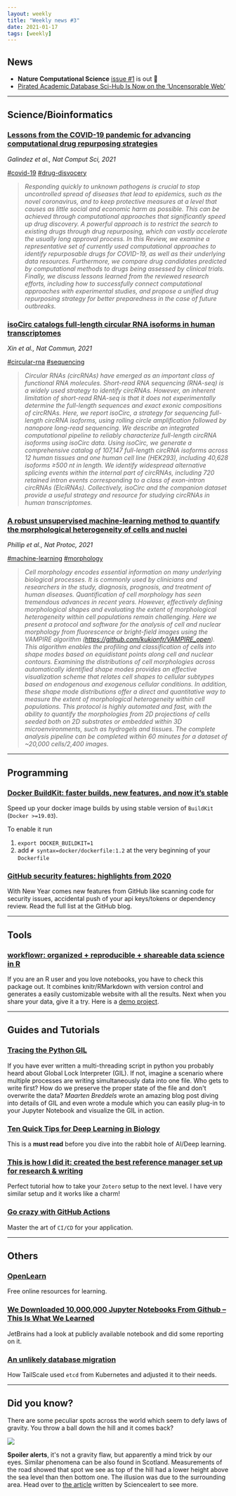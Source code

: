 ```yaml
---
layout: weekly
title: "Weekly news #3"
date: 2021-01-17
tags: [weekly]
---
```


## <i class="fas fa-bullhorn"></i> News

* **Nature Computational Science** [issue #1](https://www.nature.com/natcomputsci/volumes/1/issues/1) is out 🎉
* [Pirated Academic Database Sci-Hub Is Now on the ‘Uncensorable Web’](https://www.nasdaq.com/articles/pirated-academic-database-sci-hub-is-now-on-the-uncensorable-web-2021-01-11)

---

## <i class="fas fa-dna"></i> Science/Bioinformatics

### [Lessons from the COVID-19 pandemic for advancing computational drug repurposing strategies](https://www.nature.com/articles/s43588-020-00007-6)

_Galindez et al., Nat Comput Sci, 2021_

<a href="#" class="badge badge-primary">#covid-19</a>
<a href="#" class="badge badge-primary">#drug-disvocery</a>

> _Responding quickly to unknown pathogens is crucial to stop uncontrolled spread of diseases that lead to epidemics, such as the novel coronavirus, and to keep protective measures at a level that causes as little social and economic harm as possible. This can be achieved through computational approaches that significantly speed up drug discovery. A powerful approach is to restrict the search to existing drugs through drug repurposing, which can vastly accelerate the usually long approval process. In this Review, we examine a representative set of currently used computational approaches to identify repurposable drugs for COVID-19, as well as their underlying data resources. Furthermore, we compare drug candidates predicted by computational methods to drugs being assessed by clinical trials. Finally, we discuss lessons learned from the reviewed research efforts, including how to successfully connect computational approaches with experimental studies, and propose a unified drug repurposing strategy for better preparedness in the case of future outbreaks._

### [isoCirc catalogs full-length circular RNA isoforms in human transcriptomes](https://www.nature.com/articles/s41467-020-20459-8)

_Xin et al., Nat Commun, 2021_

<a href="#" class="badge badge-primary">#circular-rna</a>
<a href="#" class="badge badge-primary">#sequencing</a>

> _Circular RNAs (circRNAs) have emerged as an important class of functional RNA molecules. Short-read RNA sequencing (RNA-seq) is a widely used strategy to identify circRNAs. However, an inherent limitation of short-read RNA-seq is that it does not experimentally determine the full-length sequences and exact exonic compositions of circRNAs. Here, we report isoCirc, a strategy for sequencing full-length circRNA isoforms, using rolling circle amplification followed by nanopore long-read sequencing. We describe an integrated computational pipeline to reliably characterize full-length circRNA isoforms using isoCirc data. Using isoCirc, we generate a comprehensive catalog of 107,147 full-length circRNA isoforms across 12 human tissues and one human cell line (HEK293), including 40,628 isoforms ≥500 nt in length. We identify widespread alternative splicing events within the internal part of circRNAs, including 720 retained intron events corresponding to a class of exon-intron circRNAs (EIciRNAs). Collectively, isoCirc and the companion dataset provide a useful strategy and resource for studying circRNAs in human transcriptomes._

### [A robust unsupervised machine-learning method to quantify the morphological heterogeneity of cells and nuclei](https://www.nature.com/articles/s41596-020-00432-x)

_Phillip et al., Nat Protoc, 2021_

<a href="#" class="badge badge-primary">#machine-learning</a>
<a href="#" class="badge badge-primary">#morphology</a>

> _Cell morphology encodes essential information on many underlying biological processes. It is commonly used by clinicians and researchers in the study, diagnosis, prognosis, and treatment of human diseases. Quantification of cell morphology has seen tremendous advances in recent years. However, effectively defining morphological shapes and evaluating the extent of morphological heterogeneity within cell populations remain challenging. Here we present a protocol and software for the analysis of cell and nuclear morphology from fluorescence or bright-field images using the VAMPIRE algorithm (https://github.com/kukionfr/VAMPIRE_open). This algorithm enables the profiling and classification of cells into shape modes based on equidistant points along cell and nuclear contours. Examining the distributions of cell morphologies across automatically identified shape modes provides an effective visualization scheme that relates cell shapes to cellular subtypes based on endogenous and exogenous cellular conditions. In addition, these shape mode distributions offer a direct and quantitative way to measure the extent of morphological heterogeneity within cell populations. This protocol is highly automated and fast, with the ability to quantify the morphologies from 2D projections of cells seeded both on 2D substrates or embedded within 3D microenvironments, such as hydrogels and tissues. The complete analysis pipeline can be completed within 60 minutes for a dataset of ~20,000 cells/2,400 images._

---

## <i class="far fa-keyboard"></i> Programming

### [Docker BuildKit: faster builds, new features, and now it’s stable](https://pythonspeed.com/articles/docker-buildkit/)

Speed up your docker image builds by using stable version of `BuildKit` (`Docker >=19.03`).

To enable it run

1. `export DOCKER_BUILDKIT=1`
2. add `# syntax=docker/dockerfile:1.2` at the very beginning of your `Dockerfile`

### [GitHub security features: highlights from 2020](https://github.blog/2021-01-11-github-security-features-highlights-from-2020/)

With New Year comes new features from GitHub like scanning code for security
issues, accidental push of your api keys/tokens or dependency review. Read the
full list at the GitHub blog.

---

## <i class="fas fa-toolbox"></i> Tools

### [workflowr: organized + reproducible + shareable data science in R](https://jdblischak.github.io/workflowr/)

If you are an R user and you love notebooks, you have to check this package out.
It combines knitr/RMarkdown with version control and generates a easily
customizable website with all the results. Next when you share your data, give
it a try. Here is a [demo project](https://wolfemd.github.io/NRCRI_2020GS/index.html).

---

## <i class="fas fa-graduation-cap"></i> Guides and Tutorials

### [Tracing the Python GIL](https://www.maartenbreddels.com/perf/jupyter/python/tracing/gil/2021/01/14/Tracing-the-Python-GIL.html)

If you have ever written a multi-threading script in python you probably heard about
Global Lock Interpreter (GIL). If not, imagine a scenario where multiple processes
are writing simultaneously data into one file. Who gets to write first? How do we preserve
the proper state of the file and don't overwrite the data? _Maarten Breddels_ wrote
an amazing blog post diving into details of GIL and even wrote a module
which you can easily plug-in to your Jupyter Notebook and visualize the GIL in action.

### [Ten Quick Tips for Deep Learning in Biology](https://github.com/Benjamin-Lee/deep-rules)

This is a **must read** before you dive into the rabbit hole of AI/Deep learning.

### [This is how I did it: created the best reference manager set up for research & writing](https://www.nrel.colostate.edu/set-up-best-reference-manager/)

Perfect tutorial how to take your `Zotero` setup to the next level. I have very
similar setup and it works like a charm!

### [Go crazy with GitHub Actions](https://sanderknape.com/2021/01/go-crazy-github-actions/)

Master the art of `CI/CD` for your application.

---

## <i class="fas fa-rss"></i> Others

### [OpenLearn](https://www.open.edu/openlearn/free-ebooks)

Free online resources for learning.

### [We Downloaded 10,000,000 Jupyter Notebooks From Github – This Is What We Learned](https://blog.jetbrains.com/datalore/2020/12/17/we-downloaded-10-000-000-jupyter-notebooks-from-github-this-is-what-we-learned/)

JetBrains had a look at publicly available notebook and did some reporting on it.

### [An unlikely database migration](https://tailscale.com/blog/an-unlikely-database-migration/)

How TailScale used `etcd` from Kubernetes and adjusted it to their needs.

---

## <i class="far fa-surprise"></i> Did you know?

There are some peculiar spots across the world which seem to defy laws of gravity.
You throw a ball down the hill and it comes back?

![](https://www.sciencealert.com/images/2017-03/ball-hill.gif)

**Spoiler alerts**, it's not a gravity flaw, but apparently a mind trick by our eyes.
Similar phenomena can be also found in Scotland. Measurements of the road showed
that spot we see as top of the hill had a lower height above the sea level than
then bottom one. The illusion was due to the surrounding area. Head over
to [the article](https://www.sciencealert.com/these-gravity-defying-hills-are-one-of-the-weirdest-natural-phenomena-we-ve-seen)
written by Sciencealert to see more.
